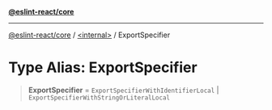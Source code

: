 [**@eslint-react/core**](../../README.md)

***

[@eslint-react/core](../../README.md) / [\<internal\>](../README.md) / ExportSpecifier

# Type Alias: ExportSpecifier

> **ExportSpecifier** = `ExportSpecifierWithIdentifierLocal` \| `ExportSpecifierWithStringOrLiteralLocal`
